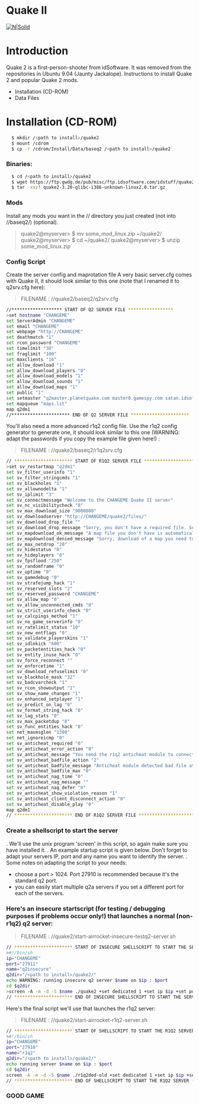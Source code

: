 # Quake II

[![N|Solid](https://images.launchbox-app.com/4895c11d-4620-4a7c-9268-529701afad41.jpg)](https://nodesource.com/products/nsolid)

# Introduction
Quake 2 is a first-person-shooter from idSoftware. It was removed from the repositories in Ubuntu 9.04 (Jaunty Jackalope). Instructions to install Quake 2 and popular Quake 2 mods.

  - Installation (CD-ROM)
  - Data Files
  
# Installation (CD-ROM)
```sh
  $ mkdir /<path to install>/quake2
  $ mount /cdrom
  $ cp -r /cdrom/Install/Data/baseq2 /<path to install>/quake2
```

### Binaries:
```sh
  $ cd /<path to install>/quake2
  $ wget https://ftp.gwdg.de/pub/misc/ftp.idsoftware.com/idstuff/quake2/unix/quake2-3.20-glibc-i386-unknown-linux2.0.tar.gz
  $ tar -xvzf quake2-3.20-glibc-i386-unknown-linux2.0.tar.gz
```

### Mods 
  Install any mods you want in the /<path to isntall>/ directory you just created (not into /<path to isntall>/baseq2/) (optional).
 
> quake2@myserver> $ mv some_mod_linux.zip ~/quake2/
>  quake2@myserver> $ cd ~/quake2/
> quake2@myserver> $ unzip some_mod_linux.zip
 
 ### Config Script 
 Create the server config and maprotation file
 A very basic server.cfg comes with Quake II, it should look similar to this one (note that I renamed it to q2srv.cfg here):

> FILENAME : /<path to install>/quake2/baseq2/q2srv.cfg

```sh
//******************* START OF Q2 SERVER FILE *****************
>set hostname "CHANGEME"
set ServerAdmin "CHANGEME"
set email "CHANGEME"
set webpage "http://CHANGEME"
set deathmatch "1"
set rcon_password "CHANGEME"
set timelimit "30"
set fraglimit "100"
set maxclients "16"
set allow_download "1"
set allow_download_players "0"
set allow_download_models "1"
set allow_download_sounds "1"
set allow_download_maps "1"
set public "1"
set setmaster "q2master.planetquake.com master0.gamespy.com satan.idsoftware.com"
set mapqueue "maps.lst"
map q2dm1
//********************** END OF Q2 SERVER FILE **********************
```


You'll also need a more advanced r1q2 config file.
Use the r1q2 config generator to generate one, it should look similar to this one (WARNING: adapt the passwords if you copy the example file given here!) :
>


> FILENAME : /<path to install>/quake2/baseq2/r1q2srv.cfg
```sh
// ********************** START OF R1Q2 SERVER FILE *********************
>set sv_restartmap "q2dm1"
set sv_filter_userinfo "1"
set sv_filter_stringcmds "1"
set sv_blackholes "1"
set sv_allownodelta "1"
set sv_iplimit "3"
set sv_connectmessage "Welcome to the CHANGEME Quake II server"
set sv_nc_visibilitycheck "0"
set sv_max_download_size "9000000"
set sv_downloadserver "http://CHANGEME/quake2/files/"
set sv_download_drop_file ""
set sv_download_drop_message "Sorry, you don't have a required file. See http://CHANGEME for more info."
set sv_mapdownload_ok_message "A map file you don't have is automatically downloaded atm..."
set sv_mapdownload_denied_message "Sorry, download of a map you need to connect failed.\n See http://CHANGEME for more info."
set sv_max_netdrop "20"
set sv_hidestatus "0"
set sv_hideplayers "0"
set sv_fpsflood "250"
set sv_randomframe "0"
set sv_uptime "0"
set sv_gamedebug "0"
set sv_strafejump_hack "1"
set sv_reserved_slots "2"
set sv_reserved_password "CHANGEME"
set sv_allow_map "0"
set sv_allow_unconnected_cmds "0"
set sv_strict_userinfo_check "0"
set sv_calcpings_method "1"
set sv_no_game_serverinfo "0"
set sv_ratelimit_status "10"
set sv_new_entflags "0"
set sv_validate_playerskins "1"
set sv_idlekick "600"
set sv_packetentities_hack "0"
set sv_entity_inuse_hack "0"
set sv_force_reconnect ""
set sv_enforcetime "1"
set sv_download_refuselimit "0"
set sv_blackhole_mask "32"
set sv_badcvarcheck "1"
set sv_rcon_showoutput "1"
set sv_show_name_changes "1"
set sv_enhanced_setplayer "1"
set sv_predict_on_lag "0"
set sv_format_string_hack "0"
set sv_lag_stats "0"
set sv_max_packetdup "0"
set sv_func_entities_hack "0"
set net_maxmsglen "1390"
set net_ignoreicmp "0"
set sv_anticheat_required "0"
set sv_anticheat_error_action "0"
set sv_anticheat_message "You need the r1q2 anticheat module to connect."
set sv_anticheat_badfile_action "2"
set sv_anticheat_badfile_message "Anticheat module detected bad file at your host. All other players were notified of this."
set sv_anticheat_badfile_max "0"
set sv_anticheat_nag_time "0"
set sv_anticheat_nag_message ""
set sv_anticheat_nag_defer "0"
set sv_anticheat_show_violation_reason "1"
set sv_anticheat_client_disconnect_action "0"
set sv_anticheat_disable_play "0"
map q2dm1
// ********************** END OF R1Q2 SERVER FILE **********************
```

 
 ### Create a shellscript to start the server
 
. We'll use the unix program 'screen' in this script, so again make sure you have installed it.
. An example startup script is given below. Don't forget to adapt your servers IP, port and any name you want to identify the server.
. Some notes on adapting the script to your needs:

* choose a port > 1024. Port 27910 is recommended because it's the standard q2 port.
* you can easily start multiple q2a servers if you set a different port for each of the servers.

### Here's an insecure startscript (for testing / debugging purposes if problems occur only!) that launches a normal (non-r1q2) q2 server:


> FILENAME : /<path to install>/quake2/start-airrocket-insecure-testq2-server.sh
```sh
// ********************** START OF INSECURE SHELLSCRIPT TO START THE SERVER **********************
>#!/bin/sh
ip="CHANGEME"
port="27911"
name="q2insecure"
q2dir="/<path to install>/quake2/"
echo WARNING: running insecure q2 server $name on $ip : $port
cd $q2dir
>screen -A -m -d -S $name ./quake2 +set dedicated 1 +set ip $ip +set port $port +exec q2srv.cfg +set deathmatch 1 +map q2dm1 &
// ********************** END OF INSECURE SHELLSCRIPT TO START THE SERVER **********************
```

 Here's the final script we'll use that launches the r1q2 server:

> FILENAME : /<path to install>/quake2/start-airrocket-r1q2-server.sh
```sh
// ********************** START OF SHELLSCRIPT TO START THE R1Q2 SERVER **********************
>#!/bin/sh
ip="CHANGEME"
port="27910"
name="r1q2"
q2dir="/<path to install>/quake2/"
echo running server $name on $ip : $port
cd $q2dir
screen -A -m -d -S $name ./r1q2ded-old +set dedicated 1 +set ip $ip +set port $port +exec q2srv.cfg +exec r1q2srv.cfg +map q2dm1 &
// ********************** END OF SHELLSCRIPT TO START THE R1Q2 SERVER **********************
```

 
### GOOD GAME 
